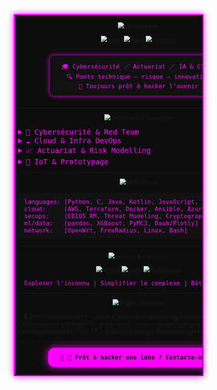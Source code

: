 
<table align="center" border="3" cellpadding="8" cellspacing="0" style="border-color:#FF00FF;border-collapse:collapse;background:#0D0D0D;box-shadow:0 0 16px #FF00FF;">
  <tr>
    <td>


<p align="center">
  <img
    src="https://readme-typing-svg.herokuapp.com?font=Orbitron&size=72&pause=1500&color=FF00FF&background=0D0D0D&center=true&vCenter=true&width=900&height=180&lines=Papushkado"
    alt="Papushkado" />
</p>


<p align="center">
  <a href="mailto:Stephen.cohen.pro@gmail.com">
    <img src="https://img.shields.io/badge/✉️-Email-FF00FF?style=flat-square&logo=gmail&logoColor=white" alt="Email"/>
  </a>
  <a href="https://www.google.fr/maps?q=Place+de+la+Nation,+Paris">
    <img src="https://img.shields.io/badge/📍-Paris-FF00FF?style=flat-square&logo=openstreetmap&logoColor=white" alt="Paris"/>
  </a>
  <a href="https://www.linkedin.com/in/stephen-cohen-491964163/">
    <img src="https://img.shields.io/badge/🔗-LinkedIn-FF00FF?style=flat-square&logo=linkedin&logoColor=white" alt="LinkedIn"/>
  </a>
</p>


<div align="center">
  <p style="font-family:'Share Tech Mono',monospace;color:#FF00FF;background:#111111;display:inline-block;padding:1rem 2rem;border-radius:0.75rem;box-shadow:0 0 12px #FF00FF;">
    🎓 Cybersécurité ／ Actuariat ／ IA & Cloud<br>
    🔍 Ponts technique – risque – innovation<br>
    🚀 Toujours prêt à hacker l’avenir
  </p>
</div>

---


<p align="center">
  <img src="https://img.shields.io/badge/DOMAINES%20D’EXPERTISE-FF00FF?style=for-the-badge&logo=none&logoColor=white" alt="Domaines d'expertise"/>
</p>
<details>
  <summary style="font-family:'Orbitron',monospace;color:#FF00FF;font-size:1.2rem;">
    🥷 Cybersécurité & Red Team
  </summary>

  - [**Write-ups CTFs**](https://github.com/Papushkado/Write-ups-CTFs)  
    🚩 Buffer overflow, RSA custom & web-hacking (404CTF, UnitedCTF, MidnightCTF).  
  - **IMSI Catcher**  
    🛰️ Simulateur & reverse-engineering de faux relais GSM.  
  - **SSI DORA – Groupama AM**  
    🔒 Audit SWIFT, conformité DORA, cartographie des risques (EBIOS RM).  
</details>

<details>
  <summary style="font-family:'Orbitron',monospace;color:#FF00FF;font-size:1.2rem;">
    ☁️ Cloud & Infra DevOps
  </summary>

  - [**DBCluster**](https://github.com/Papushkado/DBCluster)  
    ☁️ MySQL HA AWS, ProxySQL, Terraform & Ansible.  
  - [**MapReduce Social**](https://github.com/Papushkado/MapReduce)  
    📊 EMR pipeline pour graphes Twitter : centralité & communautés.  
  - **WiFi Mesh**  
    🌐 OpenWrt & FreeRadius, WPA2-Enterprise, provisioning Docker/Shell.  
</details>

<details>
  <summary style="font-family:'Orbitron',monospace;color:#FF00FF;font-size:1.2rem;">
    📈 Actuariat & Risk Modelling
  </summary>

  - **Modèle Hybride ALM/DLM – SCOR**  
    🌪️ Pertes ouragans USA, back-testing NOAA & Monte-Carlo.  
  - **Cyber CAT Models – Dattak**  
    🤖 Scénarios sinistres cyber & dashboard Dash/Plotly.  
  - [**Bayesian Statistics**](https://github.com/Papushkado/Bayesian_Statistics)  
    📐 MCMC (PyMC3) vs ML classique pour vie machine.  
  - [**Real-Estate Prediction**](https://github.com/Papushkado/Real-Estate-predictions)  
    🏠 XGBoost + DVF, feature engineering & Streamlit.  
</details>

<details>
  <summary style="font-family:'Orbitron',monospace;color:#FF00FF;font-size:1.2rem;">
    🤖 IoT & Prototypage
  </summary>

  - [**Indoor Localisation**](https://github.com/Papushkado/GIN206_localisation_indoors)  
    📶 Bluetooth fingerprinting, K-NN/SVM, précision <2 m.  
  - [**SMARTIES**](https://github.com/Papushkado/ioT_Telecom)  
    🎉 Soirées connectées : API WebSocket + capteurs.  
</details>

---


<p align="center">
  <img src="https://img.shields.io/badge/TECH%20STACK-FF00FF?style=for-the-badge&logo=none&logoColor=white" alt="Tech Stack"/>
</p>
<pre style="background:#111111;color:#FF00FF;padding:1rem;border-radius:0.5rem;font-family:'Share Tech Mono',monospace;">
languages: [Python, C, Java, Kotlin, JavaScript, HTML/CSS, PHP]
cloud:     [AWS, Terraform, Docker, Ansible, Azure Databricks]
secops:    [EBIOS RM, Threat Modeling, Cryptography, CTF]
ml/data:   [pandas, XGBoost, PyMC3, Dash/Plotly]
network:   [OpenWrt, FreeRadius, Linux, Bash]
</pre>

---


<p align="center">
  <img src="https://img.shields.io/badge/VALEURS%20%26%20PASSIONS-FF00FF?style=for-the-badge&logo=none&logoColor=white" alt="Valeurs & Passions"/>
</p>
<p align="center">
  <img src="https://img.icons8.com/ios-filled/64/ff00ff/rocket.png" alt="rocket"/> 
  <img src="https://img.icons8.com/ios-filled/64/00ffff/book.png" alt="book"/> 
  <img src="https://img.icons8.com/ios-filled/64/ff00ff/handshake.png" alt="handshake"/>
</p>
<p align="center" style="font-family:'Share Tech Mono',monospace;color:#FF00FF;">
  Explorer l’inconnu | Simplifier le complexe | Bâtir l’inattendu
</p>

---


<p align="center">
  <img src="https://img.shields.io/badge/PROJETS%20ANNEXES-FF00FF?style=for-the-badge&logo=none&logoColor=white" alt="Projets Annexes"/>
</p>
- 🌿 **IPPermaculture** – guide & ateliers d’agroécologie étudiante.  
- 🧠 **Philosophie × Manga** – essai open-access sur éthique pop-culture.  
- 💼 **Entrepreneurship Cert.** – startup challenge Polytechnique Paris.

---


<p align="center">
  <a href="mailto:Stephen.cohen.pro@gmail.com" style="text-decoration:none;">
    <span style="
      display:inline-block;
      padding:1rem 2rem;
      background:#FF00FF;
      color:#0D0D0D;
      font-family:'Orbitron',monospace;
      font-weight:bold;
      border-radius:1rem;
      box-shadow:0 0 20px #FF00FF;
    ">
      🥷 🚀 Prêt à hacker une idée ? Contacte-moi !
    </span>
  </a>
</p>

